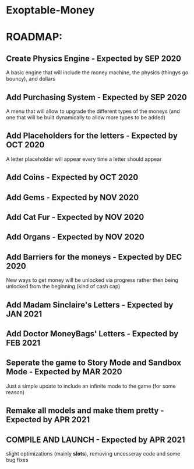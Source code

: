 # Exoptable-Money


# ROADMAP:

## Create Physics Engine - Expected by SEP 2020
A basic engine that will include the money machine, the physics (thingys go bouncy), 
and dollars


## Add Purchasing System - Expected by SEP 2020
A menu that will allow to upgrade the different types of the moneys (and one that will be built dynamically to allow more types to be added)


## Add Placeholders for the letters - Expected by OCT 2020
A letter placeholder will appear every time a letter should appear


## Add Coins - Expected by OCT 2020


## Add Gems - Expected by NOV 2020


## Add Cat Fur  - Expected by NOV 2020


## Add Organs  - Expected by NOV 2020


## Add Barriers for the moneys - Expected by DEC 2020
New ways to get money will be unlocked via progress rather then being unlocked from the beginning (kind of cash cap)


## Add Madam Sinclaire's Letters - Expected by JAN 2021


## Add Doctor MoneyBags' Letters - Expected by FEB 2021


## Seperate the game to Story Mode and Sandbox Mode - Expected by MAR 2020
Just a simple update to include an infinite mode to the game (for some reason)

## Remake all models and make them pretty - Expected by APR 2021


## COMPILE AND LAUNCH - Expected by APR 2021
slight optimizations (mainly __slots__), removing uncesseray code and some bug fixes